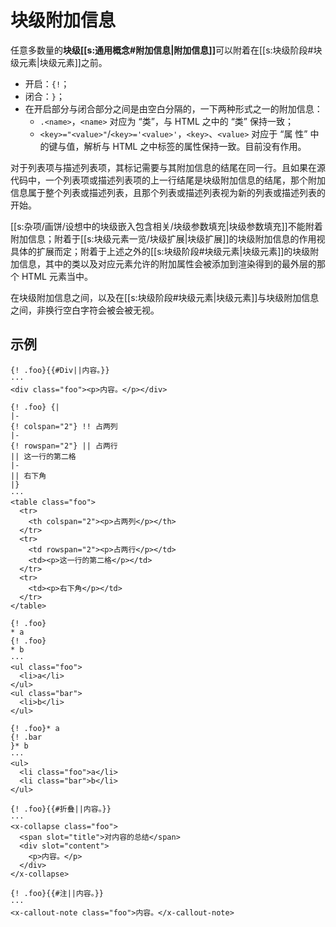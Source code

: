 # 块级附加信息

任意多数量的**块级[[s:通用概念#附加信息|附加信息]]**&#x200B;可以附着在[[s:块级阶段#块级元素|块级元素]]之前。

- 开启：`{!`；
- 闭合：`}`；
- 在开启部分与闭合部分之间是由空白分隔的，一下两种形式之一的附加信息：
  - `.<name>`，`<name>` 对应为 “类”，与 HTML 之中的 “类” 保持一致；
  - `<key>="<value>"`/`<key>='<value>'`，`<key>`、`<value>` 对应于 “属<wbr />
    性” 中的键与值，解析与 HTML 之中标签的属性保持一致。目前没有作用。

对于列表项与描述列表项，其标记需要与其附加信息的结尾在同一行。且如果在源<wbr />
代码中，一个列表项或描述列表项的上一行结尾是块级附加信息的结尾，那个附加<wbr />
信息属于整个列表或描述列表，且那个列表或描述列表视为新的列表或描述列表的<wbr />
开始。

[[s:杂项/画饼/设想中的块级嵌入包含相关/块级参数填充|块级参数填充]]不能附着附加信息；附着于[[s:块级元素一览/块级扩展|块级扩展]]的块级附加信息的作用<wbr />
视具体的扩展而定；附着于上述之外的[[s:块级阶段#块级元素|块级元素]]的块级附加信息，其中的类以<wbr />
及对应元素允许的附加属性会被添加到渲染得到的最外层的那个 HTML 元素当中。

在块级附加信息之间，以及在[[s:块级阶段#块级元素|块级元素]]与块级附加信息之间，非换行空白字符会被会被无视。

## 示例

```example
{! .foo}{{#Div||内容。}}
···
<div class="foo"><p>内容。</p></div>
```

```example
{! .foo} {|
|-
{! colspan="2"} !! 占两列
|-
{! rowspan="2"} || 占两行
|| 这一行的第二格
|-
|| 右下角
|}
···
<table class="foo">
  <tr>
    <th colspan="2"><p>占两列</p></th>
  </tr>
  <tr>
    <td rowspan="2"><p>占两行</p></td>
    <td><p>这一行的第二格</p></td>
  </tr>
  <tr>
    <td><p>右下角</p></td>
  </tr>
</table>
```

```example
{! .foo}
* a
{! .foo}
* b
···
<ul class="foo">
  <li>a</li>
</ul>
<ul class="bar">
  <li>b</li>
</ul>
```

```example
{! .foo}* a
{! .bar
}* b
···
<ul>
  <li class="foo">a</li>
  <li class="bar">b</li>
</ul>
```

```example
{! .foo}{{#折叠||内容。}}
···
<x-collapse class="foo">
  <span slot="title">对内容的总结</span>
  <div slot="content">
    <p>内容。</p>
  </div>
</x-collapse>
```

```example
{! .foo}{{#注||内容。}}
···
<x-callout-note class="foo">内容。</x-callout-note>
```
